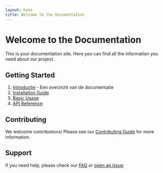 ```yaml
---
layout: home
title: Welcome to the Documentation
---
```


# Welcome to the Documentation

This is your documentation site. Here you can find all the information you need about our project.

## Getting Started

1. [Introductie](introductie.md) - Een overzicht van de documentatie
2. [Installation Guide](installation.md)
3. [Basic Usage](usage.md)
4. [API Reference](api.md)

## Contributing

We welcome contributions! Please see our [Contributing Guide](contributing.md) for more information.

## Support

If you need help, please check our [FAQ](faq.md) or [open an issue](https://github.com/yourusername/your-repo/issues). 